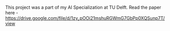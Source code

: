 This project was a part of my AI Specialization at TU Delft. Read the paper here - https://drive.google.com/file/d/1zy_pOOi21mshuRGWmG7GbPp0XQSunp7T/view
